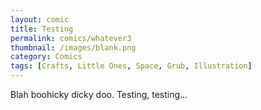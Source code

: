 ```yaml
---
layout: comic
title: Testing
permalink: comics/whatever3
thumbnail: /images/blank.png
category: Comics
tags: [Crafts, Little Ones, Space, Grub, Illustration]
---
```


Blah boohicky dicky doo. Testing, testing...
